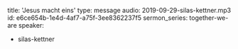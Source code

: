 title: 'Jesus macht eins'
type: message
audio: 2019-09-29-silas-kettner.mp3
id: e6ce654b-1e4d-4af7-a75f-3ee8362237f5
sermon_series: together-we-are
speaker:
  - silas-kettner
